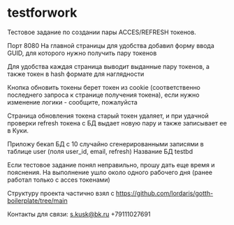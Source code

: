 # testforwork
Тестовое задание по создании пары ACCES/REFRESH токенов. 

Порт 8080
На главной страницы для удобства добавил форму ввода GUID, для которого нужно получить пару токенов

Для удобства каждая страница выводит выданные пару токенов, а также токен в hash формате для наглядности

Кнопка обновить токены берет токен из cookie (соответственно последнего запроса к странице получения токена), если нужно изменение логики - сообщите, пожалуйста

Страница обновления токена старый токен удаляет, и при удачной проверки refresh токена с БД выдает новую пару и также записывает ее в Куки. 

Приложу бекап БД с 10 случайно сгенерированными записями в таблице user (поля user_id, email, refresh)
Название БД testbd

Если тестовое задание понял неправильно, прошу дать еще время и пояснения. На выполнение ушло около одного рабочего дня (ранее работал только с acces токенами)

Структуру проекта частично взял с https://github.com/lordaris/gotth-boilerplate/tree/main

Контакты для связи: s.kusk@bk.ru +79111027691
